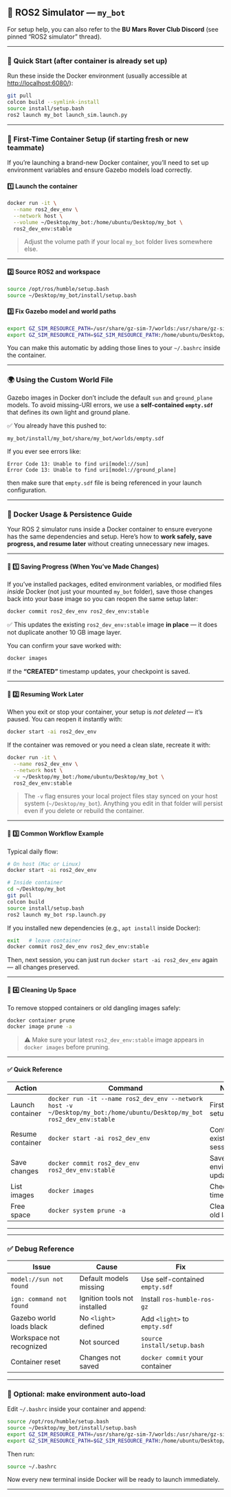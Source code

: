 

## 🦾 ROS2 Simulator — `my_bot`

For setup help, you can also refer to the **BU Mars Rover Club Discord** (see pinned “ROS2 simulator” thread).

---

### 🚀 Quick Start (after container is already set up)

Run these inside the Docker environment (usually accessible at [http://localhost:6080/](http://localhost:6080/)):

```bash
git pull
colcon build --symlink-install
source install/setup.bash
ros2 launch my_bot launch_sim.launch.py
```

---

### 🧱 First-Time Container Setup (if starting fresh or new teammate)

If you’re launching a brand-new Docker container, you’ll need to set up environment variables and ensure Gazebo models load correctly.

#### 1️⃣ Launch the container

```bash
docker run -it \
  --name ros2_dev_env \
  --network host \
  --volume ~/Desktop/my_bot:/home/ubuntu/Desktop/my_bot \
  ros2_dev_env:stable
```

> Adjust the volume path if your local `my_bot` folder lives somewhere else.

---

#### 2️⃣ Source ROS2 and workspace

```bash
source /opt/ros/humble/setup.bash
source ~/Desktop/my_bot/install/setup.bash
```

#### 3️⃣ Fix Gazebo model and world paths

```bash
export GZ_SIM_RESOURCE_PATH=/usr/share/gz-sim-7/worlds:/usr/share/gz-sim-7/models
export GZ_SIM_RESOURCE_PATH=$GZ_SIM_RESOURCE_PATH:/home/ubuntu/Desktop/my_bot/install/my_bot/share/my_bot/worlds
```

You can make this automatic by adding those lines to your `~/.bashrc` inside the container.

---

### 🌍 Using the Custom World File

Gazebo images in Docker don’t include the default `sun` and `ground_plane` models.
To avoid missing-URI errors, we use a **self-contained `empty.sdf`** that defines its own light and ground plane.

✅ You already have this pushed to:

```
my_bot/install/my_bot/share/my_bot/worlds/empty.sdf
```

If you ever see errors like:

```
Error Code 13: Unable to find uri[model://sun]
Error Code 13: Unable to find uri[model://ground_plane]
```

then make sure that `empty.sdf` file is being referenced in your launch configuration.

---



### 🐋 Docker Usage & Persistence Guide

Your ROS 2 simulator runs inside a Docker container to ensure everyone has the same dependencies and setup.
Here’s how to **work safely, save progress, and resume later** without creating unnecessary new images.

---

#### 💾 1️⃣ Saving Progress (When You’ve Made Changes)

If you’ve installed packages, edited environment variables, or modified files *inside* Docker (not just your mounted `my_bot` folder),
save those changes back into your base image so you can reopen the same setup later:

```bash
docker commit ros2_dev_env ros2_dev_env:stable
```

✅ This updates the existing `ros2_dev_env:stable` image **in place** — it does not duplicate another 10 GB image layer.

You can confirm your save worked with:

```bash
docker images
```

If the **“CREATED”** timestamp updates, your checkpoint is saved.

---

#### 🧱 2️⃣ Resuming Work Later

When you exit or stop your container, your setup is *not deleted* — it’s paused.
You can reopen it instantly with:

```bash
docker start -ai ros2_dev_env
```

If the container was removed or you need a clean slate, recreate it with:

```bash
docker run -it \
  --name ros2_dev_env \
  --network host \
  -v ~/Desktop/my_bot:/home/ubuntu/Desktop/my_bot \
  ros2_dev_env:stable
```

> The `-v` flag ensures your local project files stay synced on your host system (`~/Desktop/my_bot`).
> Anything you edit in that folder will persist even if you delete or rebuild the container.

---

#### 🧰 3️⃣ Common Workflow Example

Typical daily flow:

```bash
# On host (Mac or Linux)
docker start -ai ros2_dev_env

# Inside container
cd ~/Desktop/my_bot
git pull
colcon build
source install/setup.bash
ros2 launch my_bot rsp.launch.py
```

If you installed new dependencies (e.g., `apt install` inside Docker):

```bash
exit   # leave container
docker commit ros2_dev_env ros2_dev_env:stable
```

Then, next session, you can just run `docker start -ai ros2_dev_env` again — all changes preserved.

---

#### 🧼 4️⃣ Cleaning Up Space

To remove stopped containers or old dangling images safely:

```bash
docker container prune
docker image prune -a
```

> ⚠️ Make sure your latest `ros2_dev_env:stable` image appears in `docker images` before pruning.

---

#### ✅ Quick Reference

| Action           | Command                                                                                                                 | Notes                     |
| ---------------- | ----------------------------------------------------------------------------------------------------------------------- | ------------------------- |
| Launch container | `docker run -it --name ros2_dev_env --network host -v ~/Desktop/my_bot:/home/ubuntu/Desktop/my_bot ros2_dev_env:stable` | First time setup          |
| Resume container | `docker start -ai ros2_dev_env`                                                                                         | Continue existing session |
| Save changes     | `docker commit ros2_dev_env ros2_dev_env:stable`                                                                        | Save environment updates  |
| List images      | `docker images`                                                                                                         | Check save time           |
| Free space       | `docker system prune -a`                                                                                                | Clean up old layers       |


---

---

### ✅ Debug Reference

| Issue                    | Cause                        | Fix                            |
| ------------------------ | ---------------------------- | ------------------------------ |
| `model://sun not found`  | Default models missing       | Use self-contained `empty.sdf` |
| `ign: command not found` | Ignition tools not installed | Install `ros-humble-ros-gz`    |
| Gazebo world loads black | No `<light>` defined         | Add `<light>` to `empty.sdf`   |
| Workspace not recognized | Not sourced                  | `source install/setup.bash`    |
| Container reset          | Changes not saved            | `docker commit` your container |

---

### 🧩 Optional: make environment auto-load

Edit `~/.bashrc` inside your container and append:

```bash
source /opt/ros/humble/setup.bash
source ~/Desktop/my_bot/install/setup.bash
export GZ_SIM_RESOURCE_PATH=/usr/share/gz-sim-7/worlds:/usr/share/gz-sim-7/models
export GZ_SIM_RESOURCE_PATH=$GZ_SIM_RESOURCE_PATH:/home/ubuntu/Desktop/my_bot/install/my_bot/share/my_bot/worlds
```

Then run:

```bash
source ~/.bashrc
```

Now every new terminal inside Docker will be ready to launch immediately.

---
